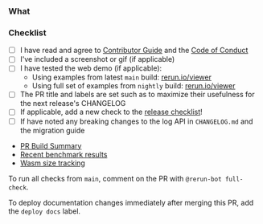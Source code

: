 <!--
Open the PR up as a draft until you feel it is ready for a proper review.

Do not make PR:s from your own `main` branch, as that makes it difficult for reviewers to add their own fixes.

Add any improvements to the branch as new commits to make it easier for reviewers to follow the progress. All commits will be squashed to a single commit once the PR is merged into `main`.

Make sure you mention any issues that this PR closes in the description, as well as any other related issues.

To get an auto-generated PR description you can put "copilot:summary" or "copilot:walkthrough" anywhere.
-->

### What

### Checklist
* [ ] I have read and agree to [Contributor Guide](https://github.com/rerun-io/rerun/blob/main/CONTRIBUTING.md) and the [Code of Conduct](https://github.com/rerun-io/rerun/blob/main/CODE_OF_CONDUCT.md)
* [ ] I've included a screenshot or gif (if applicable)
* [ ] I have tested the web demo (if applicable):
  * Using examples from latest `main` build: [rerun.io/viewer](https://rerun.io/viewer/pr/{{pr.number}}?manifest_url=https://app.rerun.io/version/main/examples_manifest.json)
  * Using full set of examples from `nightly` build: [rerun.io/viewer](https://rerun.io/viewer/pr/{{pr.number}}?manifest_url=https://app.rerun.io/version/nightly/examples_manifest.json)
* [ ] The PR title and labels are set such as to maximize their usefulness for the next release's CHANGELOG
* [ ] If applicable, add a new check to the [release checklist](https://github.com/rerun-io/rerun/blob/main/tests/python/release_checklist)!
* [ ] If have noted any breaking changes to the log API in `CHANGELOG.md` and the migration guide

- [PR Build Summary](https://build.rerun.io/pr/{{pr.number}})
- [Recent benchmark results](https://build.rerun.io/graphs/crates.html)
- [Wasm size tracking](https://build.rerun.io/graphs/sizes.html)

To run all checks from `main`, comment on the PR with `@rerun-bot full-check`.

To deploy documentation changes immediately after merging this PR, add the `deploy docs` label.
